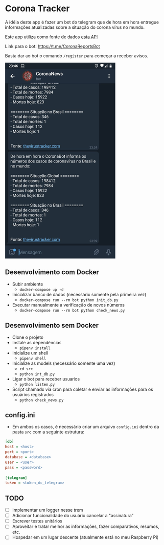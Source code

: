 # Corona Tracker

A idéia deste app é fazer um bot do telegram que de hora em hora entregue informações atualizadas sobre a situação do corona vírus no mundo.

Este app utiliza como fonte de dados [esta API](https://thevirustracker.com/api)

Link para o bot: https://t.me/CoronaReportsBot

Basta dar ao bot o comando `/register` para começar a receber avisos.

<img src="https://github.com/Doc-McCoy/bot-corona-tracker/blob/master/screenshots/01.jpg" width="360" height="640"/>

## Desenvolvimento com Docker

- Subir ambiente
    - `docker-compose up -d`
- Inicializar banco de dados (necessário somente pela primeira vez)
    - `docker-compose run --rm bot python init_db.py`
- Executar manualmente a verificação de novos números
    - `docker-compose run --rm bot python check_news.py`


## Desenvolvimento sem Docker

- Clone o projeto
- Instale as dependências
    - `pipenv install`
- Inicialize um shell
    - `pipenv shell`
- Inicialize as models (necessário somente uma vez)
    - `cd src`
    - `python int_db.py`
- Ligar o bot para receber usuarios
    - `python listen.py`
- Script chamado via cron para coletar e enviar as informações para os usuários registrados
    - `python check_news.py`

## config.ini

- Em ambos os casos, é necessário criar um arquivo `config.ini` dentro da pasta `src` com a seguinte estrutura:

```ini
[db]
host = <host>
port = <port>
database = <database>
user = <user>
pass = <password>

[telegram]
token = <token_do_telegram>
```

## TODO

- [ ] Implementar um logger nesse trem
- [ ] Adicionar funcionalidade do usuário cancelar a "assinatura"
- [ ] Escrever testes unitários
- [ ] Aproveitar e tratar melhor as informações, fazer comparativos, resumos, etc.
- [ ] Hospedar em um lugar descente (atualmente está no meu Raspberry Pi)
